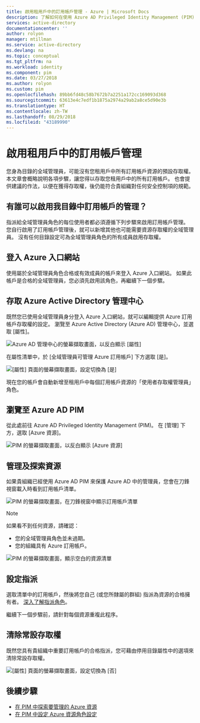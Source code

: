```yaml
---
title: 啟用租用戶中的訂用帳戶管理 - Azure | Microsoft Docs
description: 了解如何在使用 Azure AD Privileged Identity Management (PIM) 時，啟用您租用戶中的訂用帳戶管理。
services: active-directory
documentationcenter: ''
author: rolyon
manager: mtillman
ms.service: active-directory
ms.devlang: na
ms.topic: conceptual
ms.tgt_pltfrm: na
ms.workload: identity
ms.component: pim
ms.date: 03/27/2018
ms.author: rolyon
ms.custom: pim
ms.openlocfilehash: 89bb6fd48c58b7672b7a2251a172cc169093d368
ms.sourcegitcommit: 63613e4c7edf1b1875a2974a29ab2a8ce5d90e3b
ms.translationtype: HT
ms.contentlocale: zh-TW
ms.lasthandoff: 08/29/2018
ms.locfileid: "43189990"
---
```

# <a name="enable-subscription-management-in-your-tenant"></a>啟用租用戶中的訂用帳戶管理

您身為目錄的全域管理員，可能沒有您租用戶中所有訂用帳戶資源的預設存取權。 本文章會概略說明各項步驟，讓您得以存取您租用戶中的所有訂用帳戶。 也會提供建議的作法，以便在獲得存取權，後仍能符合貴組織對任何安全控制項的規範。

## <a name="who-can-enable-management-of-subscriptions-in-my-directory"></a>有誰可以啟用我目錄中訂用帳戶的管理？

指派給全域管理員角色的每位使用者都必須遵循下列步驟來啟用訂用帳戶管理。 您自行啟用了訂用帳戶管理後，就可以新增其他也可能需要資源存取權的全域管理員。 沒有任何目錄設定可為全域管理員角色的所有成員啟用存取權。

## <a name="sign-in-to-the-azure-portal"></a>登入 Azure 入口網站

使用屬於全域管理員角色合格或有效成員的帳戶來登入 Azure 入口網站。 如果此帳戶是合格的全域管理員，您必須先啟用該角色，再繼續下一個步驟。

## <a name="access-the-azure-active-directory-admin-center"></a>存取 Azure Active Directory 管理中心

既然您已使用全域管理員身分登入 Azure 入口網站，就可以編輯提供 Azure 訂用帳戶存取權的設定。 瀏覽至 Azure Active Directory (Azure AD) 管理中心，並選取 [屬性]。

![Azure AD 管理中心的螢幕擷取畫面，以反白顯示 [屬性]](media/azure-pim-resource-rbac/aad_properties.png)

在屬性清單中，於 [全域管理員可管理 Azure 訂用帳戶] 下方選取 [是]。

![[屬性] 頁面的螢幕擷取畫面，設定切換為 [是]](media/azure-pim-resource-rbac/aad_properties_save.png)

現在您的帳戶會自動新增至租用戶中每個訂用帳戶資源的「使用者存取權管理員」角色。

## <a name="browse-to-azure-ad-pim"></a>瀏覽至 Azure AD PIM

 從此處前往 Azure AD Privileged Identity Management (PIM)。 在 [管理] 下方，選取 [Azure 資源]。

![PIM 的螢幕擷取畫面，以反白顯示 [Azure 資源]](media/azure-pim-resource-rbac/aadpim_manage_azure_resources.png)

## <a name="manage-and-discover-resources"></a>管理及探索資源

如果貴組織已經使用 Azure AD PIM 來保護 Azure AD 中的管理員，您會在刀鋒視窗載入時看到訂用帳戶清單。

![PIM 的螢幕擷取畫面，在刀鋒視窗中顯示訂用帳戶清單](media/azure-pim-resource-rbac/aadpim_manage_azure_resource_some_there.png)

> [!NOTE]
> 如果看不到任何資源，請確認：
>- 您的全域管理員角色並未過期。 
>- 您的組織具有 Azure 訂用帳戶。

![PIM 的螢幕擷取畫面，顯示空白的資源清單](media/azure-pim-resource-rbac/aadpim_rbac_empty_resource_list.png)

## <a name="configure-assignments"></a>設定指派

選取清單中的訂用帳戶，然後將您自己 (或您所隸屬的群組) 指派為資源的合格擁有者。 
[深入了解指派角色](pim-resource-roles-assign-roles.md)。

繼續下一個步驟前，請針對每個資源重複此程序。

## <a name="clean-up-standing-access"></a>清除常設存取權

既然您具有貴組織中重要訂用帳戶的合格指派，您可藉由停用目錄屬性中的選項來清除常設存取權。

![[屬性] 頁面的螢幕擷取畫面，設定切換為 [否]](media/azure-pim-resource-rbac/aad_properties_no.png)

## <a name="next-steps"></a>後續步驟

- [在 PIM 中探索要管理的 Azure 資源](pim-resource-roles-discover-resources.md)
- [在 PIM 中設定 Azure 資源角色設定](pim-resource-roles-configure-role-settings.md)
